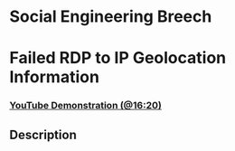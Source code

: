 # Social Engineering Breech

<h1>Failed RDP to IP Geolocation Information</h1>


 ### [YouTube Demonstration (@16:20)](https://youtu.be/RoZeVbbZ0o0?t=980)


<h2>Description</h2>
<b>
</b>
<br />
<br />

<br />
<br />

<p align="center">
<img >
</p>
